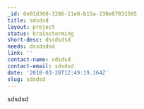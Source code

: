 ```yaml
---
_id: 6e01d360-3286-11e8-b15a-230e87031565
title: sdsdsd
layout: project
status: brainstorming
short-desc: dssdsdsd
needs: dssdsdsd
link: ''
contact-name: sdsdsd
contact-email: sdsdsd
date: '2018-03-28T12:49:19.164Z'
slug: sdsdsd
---
```

sdsdsd
